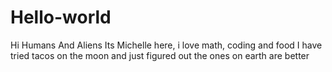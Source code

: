# Hello-world

Hi Humans And Aliens
Its Michelle here, i love math, coding and food
I have tried tacos on the moon and just figured out the ones on earth are better
